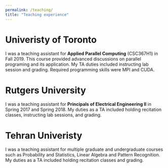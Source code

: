 ```yaml
---
permalink: /teaching/
title: "Teaching experience"
---
```


# Univeristy of Toronto
I was a teaching assistant for <b>Applied Parallel Computing</b> (CSC367H1) in Fall 2019. This course provided advanced discussions on parallel programing and its application. My TA duties included instructing lab session and grading. Required programming skills were MPI and CUDA.

# Rutgers University
I was a teaching assistant for <b>Principals of Electrical Engineering II</b> in Spring 2017 and Spring 2018. My duties as a TA included holding recitation classes, instructing lab sessions, and grading.

# Tehran Univeristy
I was a teaching assistant for multiple graduate and undergraduate courses such as Probability and Statistics, Linear Algebra and Pattern Recognition. My duties as a TA included holding recitation classes and grading.




